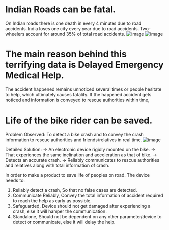 # Indian Roads can be fatal. 
On Indian roads there is one death in every 4 minutes due to road accidents. India loses one city every year due to road accidents. Two-wheelers account for around 35% of total road accidents.
![image](https://github.com/Akshay807/Dhruva_/assets/37154329/01d31261-7d00-434b-a592-968a129dbfdc)  ![image](https://github.com/Akshay807/Dhruva_/assets/37154329/df042d68-af76-4a8c-a73d-c08cf05c0bfa)

# The main reason behind this terrifying data is Delayed Emergency Medical Help. 
The accident happened remains unnoticed several times or people hesitate to help, which ultimately causes fatality. If the happened accident gets noticed and information is conveyed to rescue authorities within time, 
# Life of the bike rider can be saved.	

Problem Observed: To detect a bike crash and to convey the crash information to rescue authorities and friends/relatives in real time.
![image](https://github.com/Akshay807/Dhruva_/assets/37154329/d86ee929-d00c-4112-8c6a-3f15d6c1b9cf)

Detailed Solution:
-> An electronic device rigidly mounted on the bike.
-> That experiences the same inclination and acceleration as that of bike.
-> Detects an accurate crash.
-> Reliably communicates to rescue authorities and relatives along with total information of crash.

In order to make a product to save life of peoples on road. The device needs to:
1. Reliably detect a crash, So that no false cases are detected.
2. Communicate Reliably, Convey the total information of accident required to reach the help as early as possible.
3. Safeguarded, Device should not get damaged after experiencing a crash, else it will hamper the communication.
4. Standalone, Should not be dependent on any other parameter/device to detect or communicate, else it will delay the help.

